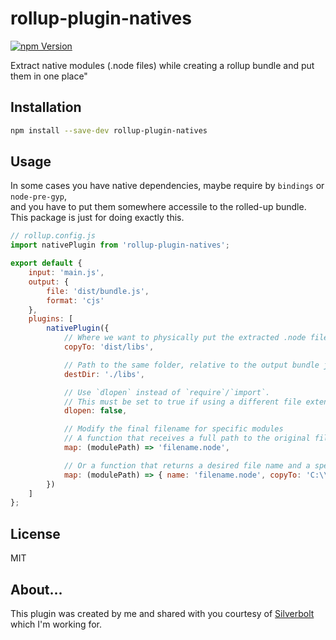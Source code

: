 # rollup-plugin-natives

[![npm Version](https://badge.fury.io/js/rollup-plugin-natives.png)](https://npmjs.org/package/rollup-plugin-natives)

Extract native modules (.node files) while creating a rollup bundle and put them in one place"


## Installation

```bash
npm install --save-dev rollup-plugin-natives
```


## Usage

In some cases you have native dependencies, maybe require by `bindings` or `node-pre-gyp`,  
and you have to put them somewhere accessile to the rolled-up bundle.  
This package is just for doing exactly this.

```js
// rollup.config.js
import nativePlugin from 'rollup-plugin-natives';

export default {
    input: 'main.js',
    output: {
        file: 'dist/bundle.js',
        format: 'cjs'
    },
    plugins: [
        nativePlugin({
            // Where we want to physically put the extracted .node files
            copyTo: 'dist/libs',

            // Path to the same folder, relative to the output bundle js
            destDir: './libs',

            // Use `dlopen` instead of `require`/`import`.
            // This must be set to true if using a different file extension that '.node'
            dlopen: false,

            // Modify the final filename for specific modules
            // A function that receives a full path to the original file, and returns a desired filename
            map: (modulePath) => 'filename.node',

            // Or a function that returns a desired file name and a specific destination to copy to
            map: (modulePath) => { name: 'filename.node', copyTo: 'C:\\Dist\\libs\\filename.node' },
        })
    ]
};
```

## License

MIT

## About...

This plugin was created by me and shared with you courtesy of [Silverbolt](http://silverbolt.ai/) which I'm working for.
